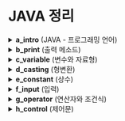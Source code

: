 
# JAVA 정리

<details>
<summary><strong>a_intro</strong> (JAVA - 프로그래밍 언어)</summary>

## 프로그래밍 언어
- 프로그래밍 언어는 **개발자와 운영체제가 소통하기 위한 언어**

### 소스코드
- 개발자와 운영체제가 소통할 내용을 글로 작성해 놓은 것

### 소스파일 (.java)
- 소스코드를 작성해 놓은 파일

### 컴파일
- 사람의 언어(소스코드)를 컴퓨터 언어로 변환하는 작업

### 컴파일러
- 컴파일을 수행하는 프로그램 혹은 명령어  
- 위에서 아래로, 좌에서 우로 번역

### 프로그램
- 소스코드로 잘 짜여진 틀

### 콘솔
- 개발자와 운영체제가 소통한 결과를 보여주는 창

---

## 프로그램 구조 비교

### 일반 프로그램
- **구성**: 프로그램 → OS → 하드웨어  
- **특징**
  - 이식성이 좋지 않음
  - 하드웨어에 직접 접근 가능

### JAVA 프로그램
- **구성**: JAVA 프로그램 → JVM → OS → 하드웨어  
- **특징**
  - 이식성이 좋음
  - 하드웨어에 직접 접근하기 어려움

---

## JVM, JRE, JDK

### JVM (Java Virtual Machine)
- 자바 프로그램을 실행해주는 가상 머신

### JRE (Java Runtime Environment)
- JVM을 생성하며, 실행에 필요한 라이브러리 포함

### JDK (Java Development Kit)
- 컴파일 명령어와 실행 명령어 제공  
- JRE + 개발에 필요한 도구 포함

---

## JDK 설치
[다운로드 링크](https://drive.google.com/file/d/1bsLuMXWQ-yg50m4SNToucnhEBMLSg6He/view?usp=drive_link)

### 환경 변수 설정
- 매번 해당 경로로 들어가서 실행하는 것이 불편하기 때문에 환경 변수 설정
- 설치된 프로그램을 CLI 환경에서 명령어처럼 사용하기 위해 **Path에 경로 등록**  
- 이를 통해 어디서든지 해당 명령어 실행 가능

---

## IDE (통합 개발 환경) 설치
- **이클립스** (무료, 정부 표준)  
  [다운로드 링크](https://drive.google.com/file/d/18qYUbfdkXWrX0hbSnvFOuihh9MXI_k7j/view?usp=drive_link)

- **인텔리제이** (유료, 다양한 기능)

---

## 기본 구조
기본 구조

```
프로젝트
  └── 패키지 (소문자 시작)
    └── 클래스 (대문자 시작)
      └── 메소드 (이름 + 소괄호)
        └── 소스코드
```
</details>



<details>
<summary><strong>b_print</strong> (출력 메소드)</summary>

## 출력 메소드

### 주요 출력 메소드
1. **print()**  
   - 마지막에 자동으로 줄바꿈되지 않고, 아래 문장과 이어서 출력됨

2. **println()**  
   - 마지막에 자동으로 줄바꿈됨

3. **printf()**  
   - 서식 문자를 사용하여 출력 가능  
   - 자동으로 줄바꿈되지 않음

### 출력 메소드를 사용하는 이유
- 오류를 구체적으로 확인하기 위해 개발자가 사용하는 도구

#### 예시 1: 출력 없이 코드만 작성
A 코드
B 코드
C 코드
D 코드

- 오류 발생 시 어떤 라인에서 발생했는지 알기 어렵다.

#### 예시 2: 출력 메소드 사용
```java
A 코드
System.out.println("A");
B 코드
System.out.println("B");
C 코드
System.out.println("C");
D 코드
System.out.println("D");
```

- "C"가 콘솔에 출력되었다면, 위에서 아래로 번역되기 때문에 D 코드에 문제가 발생한 것으로 판단된다.

</details>

<details>
<summary><strong>c_variable</strong> (변수와 자료형)</summary>

## 변수
- 변수는 저장공간이다.

```x = 10```

- 저장공간의 이름: x  
- 대입 연산자: =  
- 값(상수): 10

---

## 자료형(type)
- 자료형은 저장공간의 종류이다.

| 자료형 | type  | byte | 값 |
|--------|-------|------|-----------------------------|
| 정수형 | byte  | 1    | 1, 4, -120, 100 ...        |
|        | short | 2    | 123, 9, 150, -55           |
|        | int   | 4    | -2147483648 ~ 2147483647   |
|        | long  | 8    | 30L, 8L, -15464839203 ...  |
| 실수형 | float | 4    | 3.12, 2.59, -123.456, 2.0 |
|        | double| 8    | 3.12, 2.59, -123.456, 2.0 |
| 문자형 | char  | 2    | 'a', 'b', '3' ...           |
| 문자열 | String| ?    | "ABC", "0.0", "123.321", "A" ... |

---

## 변수의 선언
자료형 변수명 = 초기값;


예시:
``` int x = 10; ```

- x라는 이름의 저장공간이 int형으로 할당(allocation)되고 그 안에 10이 들어간다.

---

## 주소
``` int x = 10; ```

- x라는 이름의 저장공간이 int형으로 RAM에 할당되면, 고유한 값인 주소값이 부여된다.  
- 프로그램 실행 중 주소가 이동될 수 있으나, 중복은 없다.

---

## 변수의 사용

```
int data = 10;   // 저장공간
data = 20;     // 저장공간
data + 9;      // 값
data = data + 2;   // 저장공간 + 값
```

- 변수를 사용한 부분 전체에서 값이 참조된다.

---

## 변수 선언시 주의사항
1. 같은 이름의 변수로 선언할 수 없다.
2. 초기화를 해준다  
   - 정수: 0  
   - 실수: 0.0  
   - 문자: ' '  
   - 문자열: "", null
3. 되도록 선언부에 한꺼번에 선언 (영역 상단)

---

## 변수를 사용하는 이유
1. 반복되는 값을 쉽게 관리하기 위해서
2. 의미 없는 값을 하나의 정보로 만들기 위해서 (자료구조)

</details>


<details>
<summary><strong>d_casting</strong> (형변환)</summary>

## 형변환

### 자동 형변환
- 정수 + 정수 = 정수  
- 정수 + 실수 = 실수  
- 정수 + 문자 = 정수  

### 강제 형변환 (Casting)
- (자료형)값
- 예시:
```(double)3 == 3.0```


---

## 문자열 형변환

### 1. 다른 자료형 → 문자열
- 문자열과 다른 일반 자료형을 연결하면 결과는 **문자열**이 된다.

### 2. 문자열 → 다른 자료형
- 일반 자료형은 일반 자료형끼리만 형변환 가능  
- 문자열 타입은 **클래스 타입**으로, 일반 자료형의 클래스 타입 도움 필요

```
Integer.parseInt("") => 전달한 문자열에서 변환(추출)된 정수
Double.parseDouble("") => 전달한 문자열에서 변환(추출)된 실수
```
</details>

<details>
<summary><strong>e_constant</strong> (상수)</summary>

## 상수
- 항상 그대로인 수  
- 값은 변경할 수 없음

final 자료형 상수명 = 값;


---

## 상수를 사용하는 이유
- 값에 의미를 부여하기 위해 사용

</details>

<details>
<summary><strong>f_input</strong> (입력)</summary>

## 입력
- 커서가 깜빡이고 있는 상태를 **입력 상태**라고 한다.  
- 입력하기 전에 **출력을 통해 사용자에게 어떤 값을 입력해야 하는지 알려주어야 함**

---

## 입력 클래스
```java
Scanner sc = new Scanner(System.in);
```

- Scanner: 자료형
- sc: 변수명
- new Scanner(System.in): 값 (입력 받을 객체 생성)

---

## 입력 메소드
### next()
- 사용자가 입력한 공백 또는 줄바꿈 문자(엔터)를 구분점으로 문자열을 분리한다.
- 첫 번째 문자열은 첫 번째 next()에 담기고
- 두 번째 문자열은 두 번째 next()에 담긴다.

### nextLine()
- 사용자가 입력한 문자열 값
- 공백 문자도 값으로 취급하기 때문에 그대로 입력 받는다.

</details>

<details>
<summary><strong>g_operator</strong> (연산자와 조건식)</summary>

## 연산자
- 기능이 있는 특수문자

---

## 연산자의 우선순위
- 하나의 식에 여러 종류의 연산자가 사용될 경우, **어떤 순서로 연산되는지** 확인

1. 최우선 연산자  
2. 단항 연산자  
3. 산술 연산자  
4. 쉬프트 연산자  
5. 관계 연산자  
6. 논리 연산자  
7. 삼항 연산자  
8. 대입 연산자

---

## 결합성
- 하나의 식에 동일한 연산자가 여러 개 사용되면, **알맞는 방향으로 결합되어 연산**되는 성질

---

## 논리형 (boolean)
- 참: `true`  
- 거짓: `false`

```java
boolean check = true;
boolean check2 = 10 > 11; // false
```

- 초기값은 `false`

---

## 조건식
- 결과가 참 또는 거짓, 둘 중 하나가 나오는 식  
- 항상 **값으로 취급**

### 관계 연산자
| 연산자 | 의미       |
|--------|-----------|
| ==     | 같다      |
| !=     | 같지 않다 |
| <, >   | 미만, 초과 |
| <=, >= | 이하, 이상 |

### 논리 연산자
| 연산자 | 의미                   |
|--------|-----------------------|
| &&     | AND, 두 조건 모두 참이면 참 |
| ||     | OR, 둘 중 하나라도 참이면 참 |

### 단항 연산자
| 연산자 | 의미            |
|--------|----------------|
| !      | NOT, 참→거짓, 거짓→참 |

### 삼항 연산자
``` 조건식 ? 참 : 거짓 ```

---

## 대입 연산자 (복합 대입 연산자 / 누적 연산자)

```
int money = 10000;
// money = money - 1000
money -= 1000;
System.out.println(money);

int data = 10;
data += 1;
data++;
System.out.println(data);
```


---

## 증감 연산자
- `++`, `--`

### 전위형
- 해당 라인부터 바로 적용
```
++data;
--data;
```


### 후위형
- 다음 라인부터 적용
```
data++;
data--;
```

</details>


<details>
<summary><strong>h_control</strong> (제어문)</summary>

## 제어문
- 컴파일러의 제어를 컨트롤 할 수 있는 문장

---

### ▶ 조건문

#### ▷ if문
```java
if(조건식){
    실행할 문장;
}
```
1. 위 조건식 결과와 상관없이 무조건 검사
```
if(조건식){
    실행할 문장;
}
if(조건식){
    실행할 문장;
}
...
if(조건식){
      실행할 문장;
}
```
   
2. 위 조건식이 false여야 검사, true라면 검사하지 않는다

```
if(조건식){
      실행할 문장;
}
else if(조건식){
      실행할 문장;
}
else if(조건식){
      실행할 문장;
}
else {
      실행할 문장;
}
...
else {
            실행할 문장;
         }
```

### ▷ switch문
```
switch(값) {
    case 값1:
        실행할 문장;
        break;
    case 값2:
        실행할 문장;
        break;
    ...
    default:
        실행할 문장;
        break;
}
```
